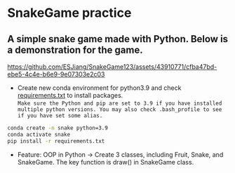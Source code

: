 # SnakeGame practice

## A simple snake game made with Python. Below is a demonstration for the game.
https://github.com/ESJiang/SnakeGame123/assets/43910771/cfba47bd-ebe5-4c4e-b6e9-9e07303e2c03

-   Create new conda environment for python3.9 and check [requirements.txt](https://github.com/ESJiang/SnakeGame123/blob/master/requirements.txt) to install packages. <br/>
    `Make sure the Python and pip are set to 3.9 if you have installed multiple python versions. You may also check .bash_profile to see if you have set some alias.`

```zsh
conda create -n snake python=3.9
conda activate snake
pip install -r requirements.txt
```

-   Feature: OOP in Python -> Create 3 classes, including Fruit, Snake, and SnakeGame. The key function is draw() in SnakeGame class.
